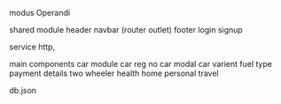 modus Operandi


shared module
  header
  navbar (router outlet)
  footer 
  login
  signup

service
  http,

main 
  components
    car module
      car reg no
      car modal
      car varient
      fuel type
      payment details
    two wheeler
    health
    home
    personal
    travel

db.json 